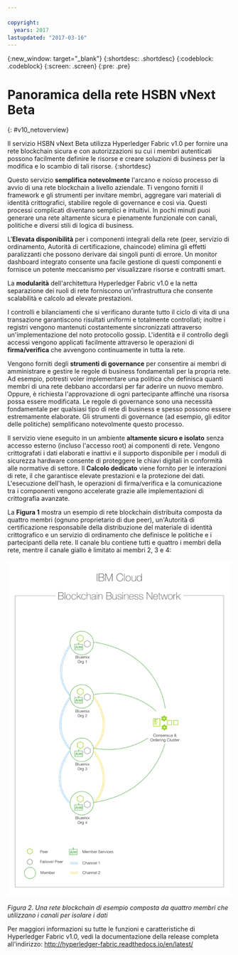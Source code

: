 ```yaml
---

copyright:
  years: 2017
lastupdated: "2017-03-16"
---
```


{:new_window: target="_blank"}
{:shortdesc: .shortdesc}
{:codeblock: .codeblock}
{:screen: .screen}
{:pre: .pre}


# Panoramica della rete HSBN vNext Beta
{: #v10_netoverview}


Il servizio HSBN vNext Beta utilizza Hyperledger Fabric v1.0 per fornire una rete blockchain sicura e con autorizzazioni su cui i membri autenticati possono facilmente definire le risorse e creare soluzioni di business per la modifica e lo scambio di tali risorse.
{:shortdesc}

Questo servizio **semplifica notevolmente** l'arcano e noioso processo di avvio di una rete blockchain a livello aziendale.  Ti vengono forniti il framework e gli strumenti per invitare membri, aggregare vari materiali di identità crittografici, stabilire regole di governance e così via.  Questi processi complicati diventano semplici e intuitivi.  In pochi minuti puoi generare una rete altamente sicura e pienamente funzionale con canali, politiche e diversi stili di logica di business.  

L'**Elevata disponibilità** per i componenti integrali della rete (peer, servizio di ordinamento, Autorità di certificazione, chaincode) elimina gli effetti paralizzanti che possono derivare dai singoli punti di errore.  Un monitor dashboard integrato consente una facile gestione di questi componenti e fornisce un potente meccanismo per visualizzare risorse e contratti smart.

La **modularità** dell'architettura Hyperledger Fabric v1.0 e la netta separazione dei ruoli di rete forniscono un'infrastruttura che consente scalabilità e calcolo ad elevate prestazioni.  

I controlli e bilanciamenti che si verificano durante tutto il ciclo di vita di una transazione garantiscono risultati uniformi e totalmente controllati; inoltre i registri vengono mantenuti costantemente sincronizzati attraverso un'implementazione del noto protocollo gossip.  L'identità e il controllo degli accessi vengono applicati facilmente attraverso le operazioni di **firma/verifica** che avvengono continuamente in tutta la rete.  

Vengono forniti degli **strumenti di governance** per consentire ai membri di amministrare e gestire le regole di business fondamentali per la propria rete.  Ad esempio, potresti voler implementare una politica che definisca quanti membri di una rete debbano accordarsi per far aderire un nuovo membro. Oppure, è richiesta l'approvazione di ogni partecipante affinché una risorsa possa essere modificata.  Le regole di governance sono una necessità fondamentale per qualsiasi tipo di rete di business e spesso possono essere estremamente elaborate.  Gli strumenti di governance (ad esempio, gli editor delle politiche) semplificano notevolmente questo processo.

Il servizio viene eseguito in un ambiente **altamente sicuro e isolato** senza accesso esterno (incluso l'accesso root) ai componenti di rete.  Vengono crittografati i dati elaborati e inattivi e il supporto disponibile per i moduli di sicurezza hardware consente di proteggere le chiavi digitali in conformità alle normative di settore.  Il **Calcolo dedicato** viene fornito per le interazioni di rete, il che garantisce elevate prestazioni e la protezione dei dati.  L'esecuzione dell'hash, le operazioni di firma/verifica e la comunicazione tra i componenti vengono accelerate grazie alle implementazioni di crittografia avanzate.

La **Figura 1** mostra un esempio di rete blockchain distribuita composta da quattro membri (ognuno proprietario di due peer), un'Autorità di certificazione responsabile della distribuzione del materiale di identità crittografico e un servizio di ordinamento che definisce le politiche e i partecipanti della rete.  Il canale blu contiene tutti e quattro i membri della rete, mentre il canale giallo è limitato ai membri 2, 3 e 4:

![Rete blockchain](images/blockchain_network.png "Example blockchain network")

*Figura 2. Una rete blockchain di esempio composta da quattro membri che utilizzano i canali per isolare i dati*

Per maggiori informazioni su tutte le funzioni e caratteristiche di Hyperledger Fabric v1.0,
vedi la documentazione della release completa all'indirizzo: http://hyperledger-fabric.readthedocs.io/en/latest/
